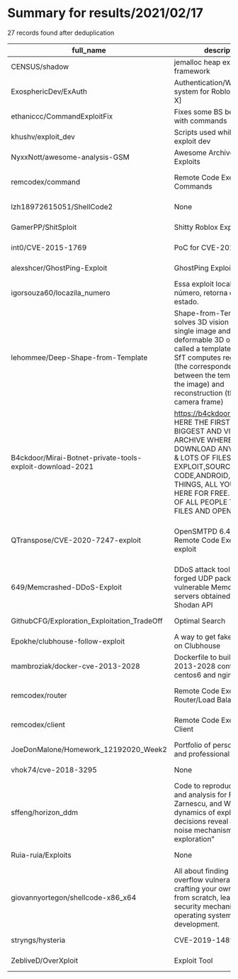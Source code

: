 
# Summary for results/2021/02/17
    
27 records found after deduplication

| full_name | description | html_url | matched_list | matched_count | pushed_at | size | stargazers_count | language | forks_count |
|-----------------------------------------------------------|------------------------------------------------------------------------------------------------------------------------------------------------------------------------------------------------------------------------------------------------------------------|------------------------------------------------------------------------------|----------------------------------------------------------|-----------------|---------------------------|--------|--------------------|------------------|---------------|
| CENSUS/shadow | jemalloc heap exploitation framework | https://github.com/CENSUS/shadow | ['exploit'] | 1 | 2021-02-17 13:18:01+00:00 | 54673 | 386 | Python | 73 |
| ExosphericDev/ExAuth | Authentication/Whitelist system for Roblox [Synapse X] | https://github.com/ExosphericDev/ExAuth | ['exploit'] | 1 | 2021-02-17 08:27:55+00:00 | 43 | 1 | JavaScript | 0 |
| ethaniccc/CommandExploitFix | Fixes some BS behaviour with commands | https://github.com/ethaniccc/CommandExploitFix | ['exploit'] | 1 | 2021-02-17 16:35:42+00:00 | 14592 | 4 | PHP | 0 |
| khushv/exploit_dev | Scripts used whilst learning exploit dev | https://github.com/khushv/exploit_dev | ['exploit'] | 1 | 2021-02-17 12:36:35+00:00 | 144 | 0 | Python | 0 |
| NyxxNott/awesome-analysis-GSM | Awesome Archives of GSM Exploits | https://github.com/NyxxNott/awesome-analysis-GSM | ['exploit'] | 1 | 2021-02-17 12:38:51+00:00 | 12 | 0 | | 0 |
| remcodex/command | Remote Code Execution Commands | https://github.com/remcodex/command | ['remote code execution'] | 1 | 2021-02-17 23:37:09+00:00 | 1 | 0 | PHP | 0 |
| lzh18972615051/ShellCode2 | None | https://github.com/lzh18972615051/ShellCode2 | ['shellcode'] | 1 | 2021-02-17 09:12:32+00:00 | 1919 | 0 | | 0 |
| GamerPP/ShitSploit | Shitty Roblox Exploit | https://github.com/GamerPP/ShitSploit | ['exploit', 'sploit'] | 2 | 2021-02-17 15:17:45+00:00 | 4952 | 1 | Lua | 0 |
| int0/CVE-2015-1769 | PoC for CVE-2015-1769 | https://github.com/int0/CVE-2015-1769 | ['cve poc', 'cve-2'] | 2 | 2021-02-17 03:45:49+00:00 | 330 | 0 | | 0 |
| alexshcer/GhostPing-Exploit | GhostPing Exploit no patched | https://github.com/alexshcer/GhostPing-Exploit | ['exploit'] | 1 | 2021-02-17 01:46:55+00:00 | 3 | 0 | | 0 |
| igorsouza60/locazila_numero | Essa exploit localiza um número, retorna operadora é estado. | https://github.com/igorsouza60/locazila_numero | ['exploit'] | 1 | 2021-02-17 01:23:37+00:00 | 5 | 0 | Python | 0 |
| lehommee/Deep-Shape-from-Template | Shape-from-Template (SfT) solves 3D vision from a single image and a deformable 3D object model, called a template. Concretely, SfT computes registration (the correspondence between the template and the image) and reconstruction (the depth in camera frame) | https://github.com/lehommee/Deep-Shape-from-Template | ['exploit'] | 1 | 2021-02-17 00:08:46+00:00 | 237 | 2 | | 0 |
| B4ckdoor/Mirai-Botnet-private-tools-exploit-download-2021 | https://b4ckdoorarchive.club/ HERE THE FIRST FREE BIGGEST AND VIRUS CLEAN ARCHIVE WHERE DOWNLOAD ANY MALWARE & LOTS OF FILES LIKE EXPLOIT,SOURCE CODE,ANDROID,WINDOWS THINGS, ALL YOU NEED HERE FOR FREE. IM TIRED OF ALL PEOPLE TAKE MY FILES AND OPEN HERE A | https://github.com/B4ckdoor/Mirai-Botnet-private-tools-exploit-download-2021 | ['exploit'] | 1 | 2021-02-17 21:29:24+00:00 | 4 | 3 | | 0 |
| QTranspose/CVE-2020-7247-exploit | OpenSMTPD 6.4.0 - 6.6.1 Remote Code Execution PoC exploit | https://github.com/QTranspose/CVE-2020-7247-exploit | ['cve poc', 'cve-2', 'exploit', 'remote code execution'] | 4 | 2021-02-17 09:23:57+00:00 | 10 | 5 | Python | 1 |
| 649/Memcrashed-DDoS-Exploit | DDoS attack tool for sending forged UDP packets to vulnerable Memcached servers obtained using Shodan API | https://github.com/649/Memcrashed-DDoS-Exploit | ['exploit'] | 1 | 2021-02-17 08:27:11+00:00 | 133 | 1090 | Python | 446 |
| GithubCFG/Exploration_Exploitation_TradeOff | Optimal Search | https://github.com/GithubCFG/Exploration_Exploitation_TradeOff | ['exploit'] | 1 | 2021-02-17 23:31:35+00:00 | 1849 | 0 | Jupyter Notebook | 0 |
| Epokhe/clubhouse-follow-exploit | A way to get fake followers on Clubhouse | https://github.com/Epokhe/clubhouse-follow-exploit | ['exploit'] | 1 | 2021-02-17 00:33:58+00:00 | 100 | 2 | Python | 3 |
| mambroziak/docker-cve-2013-2028 | Dockerfile to build cve-2013-2028 container with centos6 and nginx | https://github.com/mambroziak/docker-cve-2013-2028 | ['cve-2'] | 1 | 2021-02-17 17:15:14+00:00 | 1373 | 0 | Dockerfile | 0 |
| remcodex/router | Remote Code Execution Router/Load Balancer | https://github.com/remcodex/router | ['rce', 'remote code execution'] | 2 | 2021-02-17 22:35:05+00:00 | 34 | 2 | PHP | 0 |
| remcodex/client | Remote Code Execution Client | https://github.com/remcodex/client | ['rce', 'remote code execution'] | 2 | 2021-02-17 22:38:45+00:00 | 41 | 2 | PHP | 0 |
| JoeDonMalone/Homework_12192020_Week2 | Portfolio of personal exploits and professional feats | https://github.com/JoeDonMalone/Homework_12192020_Week2 | ['exploit'] | 1 | 2021-02-17 00:36:09+00:00 | 944 | 0 | HTML | 0 |
| vhok74/cve-2018-3295 | None | https://github.com/vhok74/cve-2018-3295 | ['cve-2'] | 1 | 2021-02-17 15:23:27+00:00 | 4007 | 0 | C | 0 |
| sffeng/horizon_ddm | Code to reproduce figures and analysis for Feng, Wang, Zarnescu, and Wilson: "The dynamics of explore-exploit decisions reveal a signal-to-noise mechanism for random exploration" | https://github.com/sffeng/horizon_ddm | ['exploit'] | 1 | 2021-02-17 09:37:39+00:00 | 1978 | 1 | MATLAB | 1 |
| Ruia-ruia/Exploits | None | https://github.com/Ruia-ruia/Exploits | ['exploit'] | 1 | 2021-02-17 09:58:43+00:00 | 60 | 4 | C | 0 |
| giovannyortegon/shellcode-x86_x64 | All about finding buffer overflow vulnerabilities, crafting your own shellcode from scratch, learning the security mechanisms of the operating system, and exploit development. | https://github.com/giovannyortegon/shellcode-x86_x64 | ['exploit', 'shellcode'] | 2 | 2021-02-17 05:18:12+00:00 | 1581 | 1 | Assembly | 0 |
| stryngs/hysteria | CVE-2019-14899 | https://github.com/stryngs/hysteria | ['cve poc'] | 1 | 2021-02-17 04:42:22+00:00 | 5614 | 0 | Python | 0 |
| ZebliveD/OverXploit | Exploit Tool | https://github.com/ZebliveD/OverXploit | ['exploit'] | 1 | 2021-02-17 21:14:54+00:00 | 0 | 0 | | 0 |
